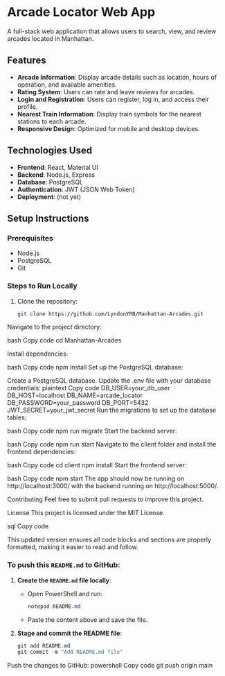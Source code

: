 # Arcade Locator Web App

A full-stack web application that allows users to search, view, and review arcades located in Manhattan.

## Features
- **Arcade Information**: Display arcade details such as location, hours of operation, and available amenities.
- **Rating System**: Users can rate and leave reviews for arcades.
- **Login and Registration**: Users can register, log in, and access their profile.
- **Nearest Train Information**: Display train symbols for the nearest stations to each arcade.
- **Responsive Design**: Optimized for mobile and desktop devices.

## Technologies Used
- **Frontend**: React, Material UI
- **Backend**: Node.js, Express
- **Database**: PostgreSQL
- **Authentication**: JWT (JSON Web Token)
- **Deployment**: (not yet)

## Setup Instructions

### Prerequisites
- Node.js
- PostgreSQL
- Git

### Steps to Run Locally
1. Clone the repository:
   ```bash
   git clone https://github.com/LyndonYRB/Manhattan-Arcades.git

Navigate to the project directory:

bash
Copy code
cd Manhattan-Arcades

Install dependencies:

bash
Copy code
npm install
Set up the PostgreSQL database:

Create a PostgreSQL database.
Update the .env file with your database credentials:
plaintext
Copy code
DB_USER=your_db_user
DB_HOST=localhost
DB_NAME=arcade_locator
DB_PASSWORD=your_password
DB_PORT=5432
JWT_SECRET=your_jwt_secret
Run the migrations to set up the database tables:

bash
Copy code
npm run migrate
Start the backend server:

bash
Copy code
npm run start
Navigate to the client folder and install the frontend dependencies:

bash
Copy code
cd client
npm install
Start the frontend server:

bash
Copy code
npm start
The app should now be running on http://localhost:3000/ with the backend running on http://localhost:5000/.

Contributing
Feel free to submit pull requests to improve this project.

License
This project is licensed under the MIT License.

sql
Copy code

This updated version ensures all code blocks and sections are properly formatted, making it easier to read and follow.

### To push this `README.md` to GitHub:

1. **Create the `README.md` file locally**:
   - Open PowerShell and run:
     ```powershell
     notepad README.md
     ```
   - Paste the content above and save the file.

2. **Stage and commit the README file**:
   ```powershell
   git add README.md
   git commit -m "Add README.md file"
Push the changes to GitHub:
powershell
Copy code
git push origin main